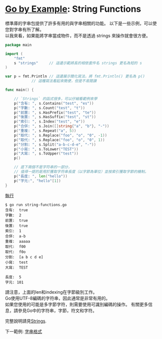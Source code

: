 # [Go by Example](../gobyexample.md): String Functions

標準庫的字串包提供了許多有用的與字串相關的功能。 以下是一些示例，可以使您對字串有所了解。  
以我來看，如果能將字串當成物件，而不是透過 strings 來操作就會很方便。  

``` go
package main

import (
    "fmt"
    s "strings"		// 這邊示範將長的相依套件名 strings 更名為短的 s
)

var p = fmt.Println	// 這邊展示簡化寫法，將 fmt.Println() 更名為 p()
			// 這種寫法看起來簡便，但是不易閱讀

func main() {

    // `Strings` 的函式很多，可以仔細看範例來學
    p("含有: ", s.Contains("test", "es"))
    p("字數: ", s.Count("test", "t"))
    p("前置: ", s.HasPrefix("test", "te"))
    p("後置: ", s.HasSuffix("test", "st"))
    p("索引: ", s.Index("test", "e"))
    p("合併: ", s.Join([]string{"a", "b"}, "-"))
    p("重複: ", s.Repeat("a", 5))
    p("取代: ", s.Replace("foo", "o", "0", -1))
    p("取代: ", s.Replace("foo", "o", "0", 1))
    p("分割: ", s.Split("a-b-c-d-e", "-"))
    p("小寫: ", s.ToLower("TEST"))
    p("大寫: ", s.ToUpper("test"))
    p()

    // 底下兩個不是字符串的一部分，
    // 值得一提的是用於獲取字符串長度（以字節為單位）並按索引獲取字節的機制。
    p("長度: ", len("hello"))
    p("字元:", "hello"[1])
}
```
[執行](http://play.golang.org/p/fZ_FqN5WlSz)

``` shell
$ go run string-functions.go
含有:  true
字數:  2
前置:  true
後置:  true
索引:  1
合併:  a-b
重複:  aaaaa
取代:  f00
取代:  f0o
分割:  [a b c d e]
小寫:  test
大寫:  TEST

長度:  5
字元: 101
```

請注意，上面的len和indexing在字節級別工作。  
Go使用UTF-8編碼的字符串，因此通常是非常有用的。  
如果您使用的可能是多字節字符，則需要使用可識別編碼的操作。 
有關更多信息，請參見Go中的字符串，字節，符文和字符。

完整說明請見[Strings](https://golang.org/pkg/strings/).

下一範例: [字串格式](string-formatting.md)

